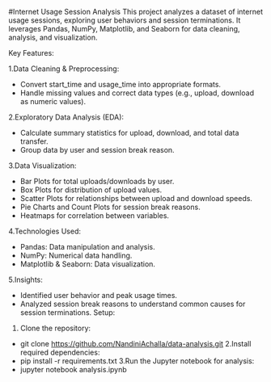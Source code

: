 #Internet Usage Session Analysis
This project analyzes a dataset of internet usage sessions, exploring user behaviors and session terminations. It leverages Pandas, NumPy, Matplotlib, and Seaborn for data cleaning, analysis, and visualization.

Key Features:

1.Data Cleaning & Preprocessing:

* Convert start_time and usage_time into appropriate formats.
* Handle missing values and correct data types (e.g., upload, download as numeric values).

2.Exploratory Data Analysis (EDA):

* Calculate summary statistics for upload, download, and total data transfer.
* Group data by user and session break reason.

3.Data Visualization:

* Bar Plots for total uploads/downloads by user.
* Box Plots for distribution of upload values.
* Scatter Plots for relationships between upload and download speeds.
* Pie Charts and Count Plots for session break reasons.
* Heatmaps for correlation between variables.

4.Technologies Used:
* Pandas: Data manipulation and analysis.
* NumPy: Numerical data handling.
* Matplotlib & Seaborn: Data visualization.

5.Insights:
* Identified user behavior and peak usage times.
* Analyzed session break reasons to understand common causes for session terminations.
Setup:
1. Clone the repository:
* git clone https://github.com/NandiniAchalla/data-analysis.git
   2.Install required dependencies:
* pip install -r requirements.txt
   3.Run the Jupyter notebook for analysis:
* jupyter notebook analysis.ipynb
